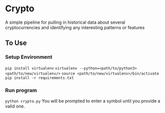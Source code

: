 # Crypto
A simple pipeline for pulling in historical data about several cryptocurrencies and identifying any interesting patterns or features

## To Use
### Setup Environment
`pip install virtualenv`
`virtualenv --python=<path/to/python3> <path/to/new/virtualenv/>`
`source <path/to/new/virtualenv>/bin/activate`
`pip install -r requirements.txt`

### Run program
`python crypto.py`
You will be prompted to enter a symbol until you provide a valid one. 

